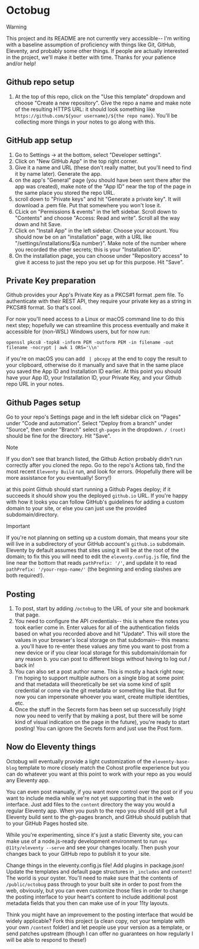 # Octobug

> [!WARNING]
> This project and its README are not currently very accessible-- I'm writing with a baseline assumption of proficiency with things like Git, GitHub, Eleventy, and probably some other things. If people are actually interested in the project, we'll make it better with time. Thanks for your patience and/or help!

## Github repo setup

1. At the top of this repo, click on the "Use this template" dropdown and choose "Create a new repository". Give the repo a name and make note of the resulting HTTPS URL: it should look something like `https://github.com/${your username}/${the repo name}`. You'll be collecting more things in your notes to go along with this.

## GitHub app setup

1. Go to Settings -> at the bottom, select "Developer settings".
2. Click on "New GitHub App" in the top right corner.
3. Give it a name and URL (these don't really matter, but you'll need to find it by name later). Generate the app.
4. on the app's "General" page (you should have been sent there after the app was created),
   make note of the "App ID" near the top of the page in the same place you stored the repo URL.
5. scroll down to "Private keys" and hit "Generate a private key". It will download a .pem file. Put that somewhere you won't lose it.
6. CLick on "Permissions & events" in the left sidebar. Scroll down to "Contents" and choose "Access: Read and write". Scroll all the way down and hit Save.
7. Click on "Install App" in the left sidebar. Choose your account. You should now be on an "installation" page, with a URL like "/settings/installations/${a number}". Make note of the number where you recorded the other secrets; this is your "Installation ID".
8. On the installation page, you can choose under "Repository access" to give it access to just the repo you set up for this purpose. Hit "Save".

## Private Key preparation

Github provides your App's Private Key as a PKCS#1 format .pem file.
To authenticate with their REST API, they require your private key as a string in PKCS#8 format. So that's cool.

For now you'll need access to a Linux or macOS command line to do this next step; hopefully we can streamline this process eventually and make it accessible for (non-WSL) Windows users, but for now run:

```
openssl pkcs8 -topk8 -inform PEM -outform PEM -in filename -out filename -nocrypt | awk 1 ORS='\\n'
```

if you're on macOS you can add ` | pbcopy` at the end to copy the result to your clipboard, otherwise do it manually and save that in the same place you saved the App ID and Installation ID earlier. At this point you should have your App ID, your Installation ID, your Private Key, and your Github repo URL in your notes.

## Github Pages setup

Go to your repo's Settings page and in the left sidebar click on "Pages" under "Code and automation". Select "Deploy from a branch" under "Source", then under "Branch" select `gh-pages` in the dropdown. `/ (root)` should be fine for the directory. Hit "Save".

> [!NOTE]
> If you don't see that branch listed, the Github Action probably didn't run correctly after you cloned the repo. Go to the repo's Actions tab, find the most recent `Eleventy Build` run, and look for errors. (Hopefully there will be more assistance for you eventually! Sorry!)

at this point Github should start running a Github Pages deploy; if it succeeds it should show you the deployed `github.io` URL. If you're happy with how it looks you can follow GitHub's guidelines for adding a custom domain to your site, or else you can just use the provided subdomain/directory.

> [!IMPORTANT]
> If you're not planning on setting up a custom domain, that means your site will live in a subdirectory of your GitHub account's `github.io` subdomain. Eleventy by default assumes that sites using it will be at the root of the domain; to fix this you will need to edit the `eleventy.config.js` file, find the line near the bottom that reads `pathPrefix: '/'`, and update it to read `pathPrefix: '/your-repo-name/'` (the beginning and ending slashes are both required!).

## Posting

1. To post, start by adding `/octobug` to the URL of your site and bookmark that page.
2. You need to configure the API credentials-- this is where the notes you took earlier come in. Enter values for all of the authentication fields based on what you recorded above and hit "Update". This will store the values in your browser's local storage on that subdomain-- this means:
   a. you'll have to re-enter these values any time you want to post from a new device or if you clear local storage for this subdomain/domain for any reason
   b. you can post to different blogs without having to log out / back in!
3. You can also set a post author name. This is mostly a hack right now; I'm hoping to support multiple authors on a single blog at some point and that metadata will theoretically be set via some kind of split credential or come via the git metadata or something like that. But for now you can impersonate whoever you want, create multiple identities, etc.
4. Once the stuff in the Secrets form has been set up successfully (right now you need to verify that by making a post, but there will be some kind of visual indication on the page in the future), you're ready to start posting! You can ignore the Secrets form and just use the Post form.

## Now do Eleventy things

Octobug will eventually provide a light customization of the `eleventy-base-blog` template to more closely match the Cohost profile experience but you can do whatever you want at this point to work with your repo as you would any Eleventy app.

You can even post manually, if you want more control over the post or if you want to include media while we're not yet supporting that in the web interface. Just add files to the `content` directory the way you would a regular Eleventy app. When you push to the repo you should still get a full Eleventy build sent to the gh-pages branch, and GitHub should publish that to your GitHub Pages hosted site.

While you're experimenting, since it's just a static Eleventy site, you can make use of a node.js-ready development environment to run `npx @11ty/eleventy --serve` and see your changes locally. Then push your changes back to your GitHub repo to publish it to your site.

Change things in the eleventy.config.js file! Add plugins in package.json! Update the templates and default page structures in `_includes` and `content`! The world is your oyster. You'll need to make sure that the contents of `/public/octobug` pass through to your built site in order to post from the web, obviously, but you can even customize those files in order to change the posting interface to your heart's content to include additional post metadata fields that you then can make use of in your 11ty layouts.

Think you might have an improvement to the posting interface that would be widely applicable? Fork this project (a clean copy, not your template with your own `/content` folder) and let people use your version as a template, or send patches upstream (though I can offer no guarantees on how regularly I will be able to respond to these!)
